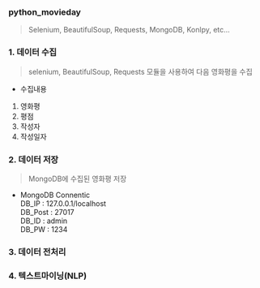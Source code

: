 ### python_movieday
> Selenium, BeautifulSoup, Requests, MongoDB, Konlpy, etc...

### 1. 데이터 수집
> selenium, BeautifulSoup, Requests 모듈을 사용하여 다음 영화평을 수집

- 수집내용
1. 영화평  
2. 평점  
3. 작성자  
4. 작성일자  

### 2. 데이터 저장
> MongoDB에 수집된 영화평 저장
- MongoDB Connentic  
DB_IP : 127.0.0.1/localhost  
DB_Post : 27017  
DB_ID : admin  
DB_PW : 1234  

### 3. 데이터 전처리

### 4. 텍스트마이닝(NLP)
